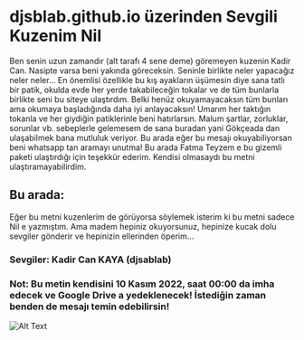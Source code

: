 # djsblab.github.io üzerinden Sevgili Kuzenim Nil

Ben senin uzun zamandır (alt tarafı 4 sene deme) göremeyen kuzenin Kadir Can. Nasipte varsa beni yakında göreceksin. Seninle birlikte neler yapacağız neler neler... En önemlisi özellikle bu kış ayakların üşümesin diye sana tatlı bir patik, okulda evde her yerde takabileceğin tokalar ve de tüm bunlarla birlikte seni bu siteye ulaştırdım. Belki henüz okuyamayacaksın tüm bunları ama okumaya başladığında daha iyi anlayacaksın! Umarım her taktığın tokanla ve her giydiğin patiklerinle beni hatırlarsın. Malum şartlar, zorluklar, sorunlar vb. sebeplerle gelemesem de sana buradan yani Gökçeada dan ulaşabilmek bana mutluluk veriyor. Bu arada eğer bu mesajı okuyabiliyorsan beni whatsapp tan aramayı unutma! Bu arada Fatma Teyzem e bu gizemli paketi ulaştırdığı için teşekkür ederim. Kendisi olmasaydı bu metni ulaştıramayabilirdim.
## Bu arada:
Eğer bu metni kuzenlerim de görüyorsa söylemek isterim ki bu metni sadece Nil e yazmıştım. Ama madem hepiniz okuyorsunuz, hepinize kucak dolu sevgiler gönderir ve hepinizin ellerinden öperim...
### Sevgiler: Kadir Can KAYA (djsablab)
### Not: Bu metin kendisini 10 Kasım 2022, saat 00:00 da imha edecek ve Google Drive a yedeklenecek! İstediğin zaman benden de mesajı temin edebilirsin!
![Alt Text](https://media.giphy.com/media/vFKqnCdLPNOKc/giphy.gif)
